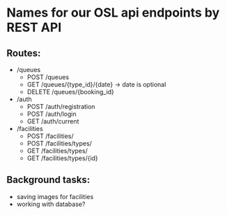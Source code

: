 # Names for our OSL api endpoints by REST API

## Routes:
- /queues
    - POST /queues
    - GET /queues/{type_id}/{date} -> date is optional
    - DELETE /queues/{booking_id}
- /auth
    - POST /auth/registration
    - POST /auth/login
    - GET /auth/current
- /facilities
    - POST /facilities/
    - POST /facilities/types/
    - GET /facilities/types/
    - GET /facilities/types/{id}

## Background tasks:
- saving images for facilities
- working with database?